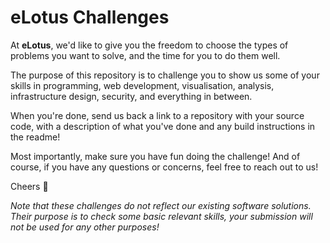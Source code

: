 # eLotus Challenges

At **eLotus**, we'd like to give you the freedom to choose the types of problems you want to solve, and the time 
for you to do them well.

The purpose of this repository is to challenge you to show us some of your skills in programming, web development, visualisation, analysis, infrastructure design, security, and everything in between.

When you're done, send us back a link to a repository with your source code, with a description of what you've done and any build instructions in the readme!

Most importantly, make sure you have fun doing the challenge! And of course, if you have any questions or concerns,
feel free to reach out to us!

Cheers 🎉

_Note that these challenges do not reflect our existing software solutions. Their purpose is to check some basic relevant skills, your submission will not be used for any other purposes!_
